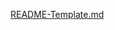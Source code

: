 [README-Template.md](https://github.com/Tameemahmedd/GSBackend_Assignment/files/13993868/README-Template.md)
